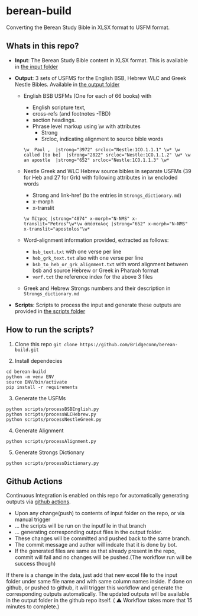 # berean-build

Converting the Berean Study Bible in XLSX format to USFM format.

## Whats in this repo?

* **Input**: The Berean Study Bible content in XLSX format. This is available in [the input folder](./input)

* **Output**: 3 sets of USFMS for the English BSB, Hebrew WLC and Greek Nestle Bibles. Available in [the output folder](./output) 
	* English BSB USFMs (One for each of 66 books) with  
		* English scripture text,  
		* cross-refs (and footnotes -TBD)  
		* section headings.  
		* Phrase level markup using \w with attributes  
			* Strong 
			* Srcloc, indicating alignment to source bible words 

		```
		\w  Paul ,  |strong="3972" srcloc="Nestle:1CO.1.1.1" \w* \w  called [to be]  |strong="2822" srcloc="Nestle:1CO.1.1.2" \w* \w  an apostle  |strong="652" srcloc="Nestle:1CO.1.1.3" \w* 
		```

	* Nestle Greek and WLC Hebrew source bibles in separate USFMs (39 for Heb and 27 for Grk) with following attributes in \w encloded words 

		* Strong and link-href (to the entries in `Strongs_dictionary.md`) 
		* x-morph 
		* x-translit 

		```
		\w Πέτρος |strong="4074" x-morph="N-NMS" x-translit="Petros"\w*\w ἀπόστολος |strong="652" x-morph="N-NMS" x-translit="apostolos"\w* 
		```

	* Word-alignment information provided, extracted as follows:

    	* `bsb_text.txt` with one verse per line
    	* `heb_grk_text.txt` also with one verse per line
    	* `bsb_to_heb_or_grk_alignment.txt` with word alignment between bsb and source Hebrew or Greek in Pharaoh format
    	* `verf.txt` the reference index for the above 3 files

    * Greek and Hebrew Strongs numbers and their description in `Strongs_dictionary.md`


* **Scripts**: Scripts to process the input and generate these outputs are provided in [the scripts folder](./scripts)

## How to run the scripts?

1. Clone this repo
`git clone https://github.com/Bridgeconn/berean-build.git`

2. Install dependecies

```
cd berean-build
python -m venv ENV
source ENV/bin/activate
pip install -r requirements
```
3. Generate the USFMs

```
python scripts/processBSBEnglish.py
python scripts/processWLCHebrew.py
python scripts/processNestleGreek.py 
```

4. Generate Alignment

`python scripts/processAlignment.py`

5. Generate Strongs Dictionary

`python scripts/processDictionary.py`

## Github Actions

Continuous Integration is enabled on this repo for automatically generating outputs via [github actions](./.github/workflows/generate-outputs.yml).

* Upon any change(push) to contents of input folder on the repo, or via manual trigger
* ... the scripts will be run on the inputfile in that branch
* ... generating corresponding output files in the output folder.
* These changes will be committed and pushed back to the same branch.
* The commit message and author will indcate that it is done by bot.
* If the generated files are same as that already present in the repo, commit will fail and no changes will be pushed.(The workflow run will be success though)

If there is a change in the data, just add that new excel file to the input folder under same file name and with same column names inside. If done on github, or pushed to github, it will trigger this workflow and generate the corresponding outputs automatically. The updated outputs will be available in the output folder in the github repo itself. ( :warning: Workflow takes more that 15 minutes to complete.)

